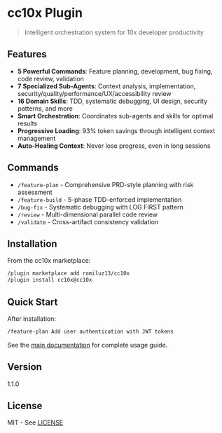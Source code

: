 # cc10x Plugin

> Intelligent orchestration system for 10x developer productivity

## Features

- **5 Powerful Commands**: Feature planning, development, bug fixing, code review, validation
- **7 Specialized Sub-Agents**: Context analysis, implementation, security/quality/performance/UX/accessibility review
- **16 Domain Skills**: TDD, systematic debugging, UI design, security patterns, and more
- **Smart Orchestration**: Coordinates sub-agents and skills for optimal results
- **Progressive Loading**: 93% token savings through intelligent context management
- **Auto-Healing Context**: Never lose progress, even in long sessions

## Commands

- `/feature-plan` - Comprehensive PRD-style planning with risk assessment
- `/feature-build` - 5-phase TDD-enforced implementation
- `/bug-fix` - Systematic debugging with LOG FIRST pattern
- `/review` - Multi-dimensional parallel code review
- `/validate` - Cross-artifact consistency validation

## Installation

From the cc10x marketplace:

```bash
/plugin marketplace add romiluz13/cc10x
/plugin install cc10x@cc10x
```

## Quick Start

After installation:

```bash
/feature-plan Add user authentication with JWT tokens
```

See the [main documentation](../../README.md) for complete usage guide.

## Version

1.1.0

## License

MIT - See [LICENSE](../../LICENSE)

